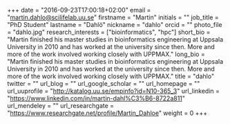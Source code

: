 +++
date = "2016-09-23T17:00:18+02:00"
email = "martin.dahlo@scilifelab.uu.se"
firstname = "Martin"
initials = ""
job_title = "PhD Student"
lastname = "Dahlö"
nickname = "dahlo"
orcid = ""
photo_file = "dahlo.jpg"
research_interests = ["bioinformatics", "hpc"]
short_bio = "Martin finished his master studies in bioinformatics engineering at Uppsala University in 2010 and has worked at the university since then. More and more of the work involved working closely with UPPMAX."
long_bio = "Martin finished his master studies in bioinformatics engineering at Uppsala University in 2010 and has worked at the university since then. More and more of the work involved working closely with UPPMAX."
title = "dahlo"
twitter = ""
url_blog = ""
url_google_scholar = ""
url_homepage = ""
url_uuprofile = "http://katalog.uu.se/empinfo?id=N10-365_3"
url_linkedin = "https://www.linkedin.com/in/martin-dahl%C3%B6-8722a811"
url_mendeley = ""
url_researchgate = "https://www.researchgate.net/profile/Martin_Dahloe"
weight = 0
+++

